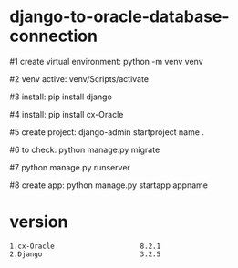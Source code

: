 # django-to-oracle-database-connection

 #1 create virtual environment: python -m venv venv

#2 venv active: venv/Scripts/activate

#3 install: pip install django 

#4 install: pip install cx-Oracle                     

#5 create project: django-admin startproject name .

#6 to check: python manage.py migrate

#7 python manage.py runserver


#8 create app: python manage.py startapp appname

# version 

    1.cx-Oracle                     8.2.1
    2.Django                        3.2.5
